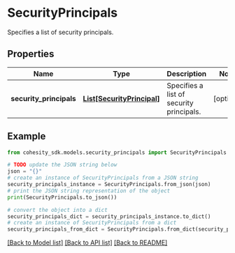 # SecurityPrincipals

Specifies a list of security principals.

## Properties

Name | Type | Description | Notes
------------ | ------------- | ------------- | -------------
**security_principals** | [**List[SecurityPrincipal]**](SecurityPrincipal.md) | Specifies a list of security principals. | [optional] 

## Example

```python
from cohesity_sdk.models.security_principals import SecurityPrincipals

# TODO update the JSON string below
json = "{}"
# create an instance of SecurityPrincipals from a JSON string
security_principals_instance = SecurityPrincipals.from_json(json)
# print the JSON string representation of the object
print(SecurityPrincipals.to_json())

# convert the object into a dict
security_principals_dict = security_principals_instance.to_dict()
# create an instance of SecurityPrincipals from a dict
security_principals_from_dict = SecurityPrincipals.from_dict(security_principals_dict)
```
[[Back to Model list]](../README.md#documentation-for-models) [[Back to API list]](../README.md#documentation-for-api-endpoints) [[Back to README]](../README.md)


